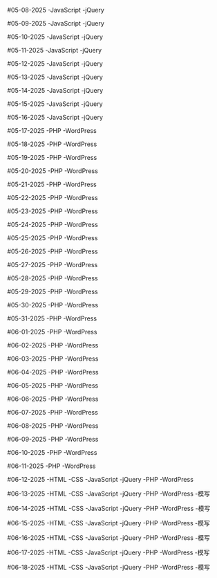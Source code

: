 #05-08-2025
-JavaScript
-jQuery

#05-09-2025
-JavaScript
-jQuery

#05-10-2025
-JavaScript
-jQuery

#05-11-2025
-JavaScript
-jQuery

#05-12-2025
-JavaScript
-jQuery

#05-13-2025
-JavaScript
-jQuery

#05-14-2025
-JavaScript
-jQuery

#05-15-2025
-JavaScript
-jQuery

#05-16-2025
-JavaScript
-jQuery

#05-17-2025
-PHP
-WordPress

#05-18-2025
-PHP
-WordPress 

#05-19-2025
-PHP
-WordPress

#05-20-2025
-PHP
-WordPress 

#05-21-2025
-PHP
-WordPress 

#05-22-2025
-PHP
-WordPress

#05-23-2025
-PHP
-WordPress

#05-24-2025
-PHP
-WordPress

#05-25-2025
-PHP
-WordPress

#05-26-2025
-PHP
-WordPress

#05-27-2025
-PHP
-WordPress

#05-28-2025
-PHP
-WordPress

#05-29-2025
-PHP
-WordPress

#05-30-2025
-PHP
-WordPress

#05-31-2025
-PHP
-WordPress

#06-01-2025
-PHP
-WordPress

#06-02-2025
-PHP
-WordPress

#06-03-2025
-PHP
-WordPress

#06-04-2025
-PHP
-WordPress

#06-05-2025
-PHP
-WordPress

#06-06-2025
-PHP
-WordPress

#06-07-2025
-PHP
-WordPress

#06-08-2025
-PHP
-WordPress

#06-09-2025
-PHP
-WordPress

#06-10-2025
-PHP
-WordPress

#06-11-2025
-PHP
-WordPress

#06-12-2025
-HTML
-CSS
-JavaScript
-jQuery
-PHP
-WordPress

#06-13-2025
-HTML
-CSS
-JavaScript
-jQuery
-PHP
-WordPress
-模写

#06-14-2025
-HTML
-CSS
-JavaScript
-jQuery
-PHP
-WordPress
-模写

#06-15-2025
-HTML
-CSS
-JavaScript
-jQuery
-PHP
-WordPress
-模写

#06-16-2025
-HTML
-CSS
-JavaScript
-jQuery
-PHP
-WordPress
-模写

#06-17-2025
-HTML
-CSS
-JavaScript
-jQuery
-PHP
-WordPress
-模写

#06-18-2025
-HTML
-CSS
-JavaScript
-jQuery
-PHP
-WordPress
-模写
